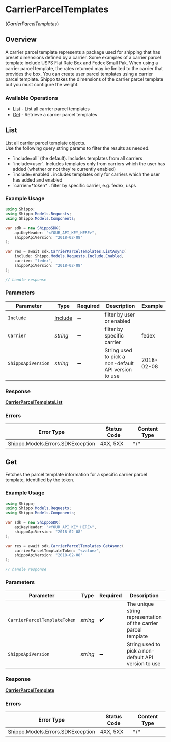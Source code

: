 # CarrierParcelTemplates
(*CarrierParcelTemplates*)

## Overview

A carrier parcel template represents a package used for shipping that has preset dimensions defined by a carrier. Some examples of a carrier parcel template include USPS Flat Rate Box and Fedex Small Pak. When using a carrier parcel template, the rates returned may be limited to the carrier that provides the box. You can create user parcel templates using a carrier parcel template. Shippo takes the dimensions of the carrier parcel template but you must configure the weight.

<SchemaDefinition schemaRef="#/components/schemas/CarrierParcelTemplate"/>

### Available Operations

* [List](#list) - List all carrier parcel templates
* [Get](#get) - Retrieve a carrier parcel templates

## List

List all carrier parcel template objects. <br> Use the following query string params to filter the results as needed. <br>
<ul>
<li>`include=all` (the default). Includes templates from all carriers </li>
<li>`include=user`. Includes templates only from carriers which the user has added (whether or not they're currently enabled) </li>
<li>`include=enabled`. includes templates only for carriers which the user has added and enabled </li>
<li>`carrier=*token*`. filter by specific carrier, e.g. fedex, usps </li>
</ul>

### Example Usage

```csharp
using Shippo;
using Shippo.Models.Requests;
using Shippo.Models.Components;

var sdk = new ShippoSDK(
    apiKeyHeader: "<YOUR_API_KEY_HERE>",
    shippoApiVersion: "2018-02-08"
);

var res = await sdk.CarrierParcelTemplates.ListAsync(
    include: Shippo.Models.Requests.Include.Enabled,
    carrier: "fedex",
    shippoApiVersion: "2018-02-08"
);

// handle response
```

### Parameters

| Parameter                                            | Type                                                 | Required                                             | Description                                          | Example                                              |
| ---------------------------------------------------- | ---------------------------------------------------- | ---------------------------------------------------- | ---------------------------------------------------- | ---------------------------------------------------- |
| `Include`                                            | [Include](../../Models/Requests/Include.md)          | :heavy_minus_sign:                                   | filter by user or enabled                            |                                                      |
| `Carrier`                                            | *string*                                             | :heavy_minus_sign:                                   | filter by specific carrier                           | fedex                                                |
| `ShippoApiVersion`                                   | *string*                                             | :heavy_minus_sign:                                   | String used to pick a non-default API version to use | 2018-02-08                                           |

### Response

**[CarrierParcelTemplateList](../../Models/Components/CarrierParcelTemplateList.md)**

### Errors

| Error Type                        | Status Code                       | Content Type                      |
| --------------------------------- | --------------------------------- | --------------------------------- |
| Shippo.Models.Errors.SDKException | 4XX, 5XX                          | \*/\*                             |

## Get

Fetches the parcel template information for a specific carrier parcel template, identified by the token.

### Example Usage

```csharp
using Shippo;
using Shippo.Models.Requests;
using Shippo.Models.Components;

var sdk = new ShippoSDK(
    apiKeyHeader: "<YOUR_API_KEY_HERE>",
    shippoApiVersion: "2018-02-08"
);

var res = await sdk.CarrierParcelTemplates.GetAsync(
    carrierParcelTemplateToken: "<value>",
    shippoApiVersion: "2018-02-08"
);

// handle response
```

### Parameters

| Parameter                                                       | Type                                                            | Required                                                        | Description                                                     | Example                                                         |
| --------------------------------------------------------------- | --------------------------------------------------------------- | --------------------------------------------------------------- | --------------------------------------------------------------- | --------------------------------------------------------------- |
| `CarrierParcelTemplateToken`                                    | *string*                                                        | :heavy_check_mark:                                              | The unique string representation of the carrier parcel template |                                                                 |
| `ShippoApiVersion`                                              | *string*                                                        | :heavy_minus_sign:                                              | String used to pick a non-default API version to use            | 2018-02-08                                                      |

### Response

**[CarrierParcelTemplate](../../Models/Components/CarrierParcelTemplate.md)**

### Errors

| Error Type                        | Status Code                       | Content Type                      |
| --------------------------------- | --------------------------------- | --------------------------------- |
| Shippo.Models.Errors.SDKException | 4XX, 5XX                          | \*/\*                             |